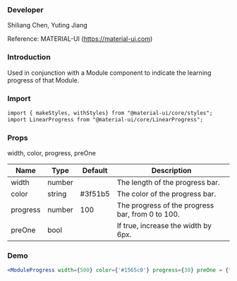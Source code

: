 ### **Developer**

Shiliang Chen, Yuting Jiang

Reference: MATERIAL-UI (https://material-ui.com)

###  **Introduction**

Used in conjunction with a Module component to indicate the learning progress of that Module.

###  **Import**

```html
import { makeStyles, withStyles} from "@material-ui/core/styles";
import LinearProgress from "@material-ui/core/LinearProgress";
```

###  **Props**
width, color, progress, preOne

| Name | Type | Default | Description |
| ---- | ---- | ------- | ----------- |
| width | number |         | The length of the progress bar. |
| color | string | #3f51b5 | The color of the progress bar. |
| progress| number | 100 | The progress of the progress bar, from 0 to 100. |
| preOne | bool |         | If true, increase the width by 6px. |


###  **Demo**

```jsx
<ModuleProgress width={500} color={'#1565c0'} progress={30} preOne = {false}/>
```
